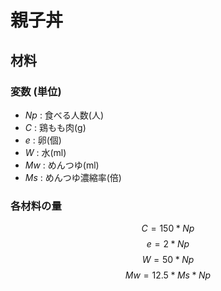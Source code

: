# 親子丼

## 材料

### 変数 (単位)
- $Np$ : 食べる人数(人)
- $C$ : 鶏もも肉(g)
- $e$ : 卵(個)
- $W$ : 水(ml)
- $Mw$ : めんつゆ(ml)
- $Ms$ : めんつゆ濃縮率(倍)


### 各材料の量

$$ C = 150 * Np $$
$$ e = 2 * Np $$
$$ W = 50 * Np $$
$$ Mw = 12.5 * Ms * Np $$

